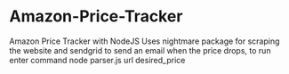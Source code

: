 # Amazon-Price-Tracker
Amazon Price Tracker with NodeJS
Uses nightmare package for scraping the website and sendgrid to send an email when the price drops, to run 
enter command node parser.js url desired_price
